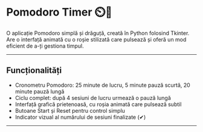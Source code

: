 # Pomodoro Timer ⏲️🍅

O aplicație Pomodoro simplă și drăguță, creată în Python folosind Tkinter.  
Are o interfață animată cu o roșie stilizată care pulsează și oferă un mod eficient de a-ți gestiona timpul.

---

## Funcționalități

- Cronometru Pomodoro: 25 minute de lucru, 5 minute pauză scurtă, 20 minute pauză lungă  
- Ciclu complet: după 4 sesiuni de lucru urmează o pauză lungă  
- Interfață grafică prietenoasă, cu roșia animată care pulsează subtil  
- Butoane Start și Reset pentru control simplu  
- Indicator vizual al numărului de sesiuni finalizate (✔)

---


